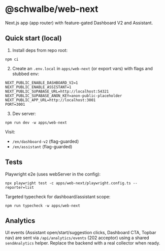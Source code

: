 # @schwalbe/web-next

Next.js app (app router) with feature-gated Dashboard V2 and Assistant.

## Quick start (local)

1. Install deps from repo root:

```
npm ci
```

2. Create an `.env.local` in `apps/web-next` (or export vars) with flags and stubbed env:

```
NEXT_PUBLIC_ENABLE_DASHBOARD_V2=1
NEXT_PUBLIC_ENABLE_ASSISTANT=1
NEXT_PUBLIC_SUPABASE_URL=http://localhost:54321
NEXT_PUBLIC_SUPABASE_ANON_KEY=anon-public-placeholder
NEXT_PUBLIC_APP_URL=http://localhost:3001
PORT=3001
```

3. Dev server:

```
npm run dev -w apps/web-next
```

Visit:
- `/en/dashboard-v2` (flag-guarded)
- `/en/assistant` (flag-guarded)

## Tests

Playwright e2e (uses webServer in the config):

```
npx playwright test -c apps/web-next/playwright.config.ts --reporter=list
```

Targeted typecheck for dashboard/assistant scope:

```
npm run typecheck -w apps/web-next
```

## Analytics

UI events (Assistant open/start/suggestion clicks, Dashboard CTA, Topbar nav) are sent via `/api/analytics/events` (202 acceptor) using a shared `sendAnalytics` helper. Replace the backend with a real collector when ready.